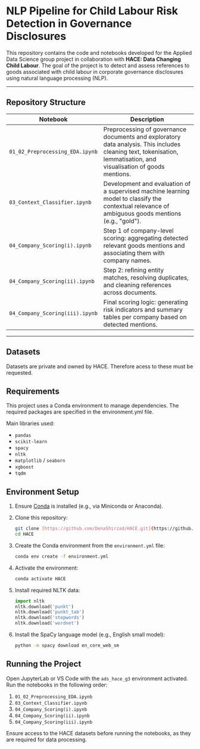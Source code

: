 # NLP Pipeline for Child Labour Risk Detection in Governance Disclosures

This repository contains the code and notebooks developed for the Applied Data Science group project in collaboration with **HACE: Data Changing Child Labour**. The goal of the project is to detect and assess references to goods associated with child labour in corporate governance disclosures using natural language processing (NLP).

---

## Repository Structure

| Notebook | Description |
|----------|-------------|
| `01_02_Preprocessing_EDA.ipynb` | Preprocessing of governance documents and exploratory data analysis. This includes cleaning text, tokenisation, lemmatisation, and visualisation of goods mentions. |
| `03_Context_Classifier.ipynb` | Development and evaluation of a supervised machine learning model to classify the contextual relevance of ambiguous goods mentions (e.g., "gold"). |
| `04_Company_Scoring(i).ipynb` | Step 1 of company-level scoring: aggregating detected relevant goods mentions and associating them with company names. |
| `04_Company_Scoring(ii).ipynb` | Step 2: refining entity matches, resolving duplicates, and cleaning references across documents. |
| `04_Company_Scoring(iii).ipynb` | Final scoring logic: generating risk indicators and summary tables per company based on detected mentions. |

---

## Datasets

Datasets are private and owned by HACE. Therefore acess to these must be requested.

## Requirements

This project uses a Conda environment to manage dependencies. The required packages are specified in the environment.yml file.

Main libraries used:
- `pandas`
- `scikit-learn`
- `spacy`
- `nltk`
- `matplotlib` / `seaborn`
- `xgboost`
- `tqdm`

## Environment Setup

1.  Ensure [Conda](https://docs.conda.io/en/latest/) is installed (e.g., via Miniconda or Anaconda).
2.  Clone this repository:

    ```bash
    git clone [https://github.com/DenaShirzad/HACE.git](https://github.com/DenaShirzad/HACE.git)
    cd HACE
    ```
3.  Create the Conda environment from the `environment.yml` file:

    ```bash
    conda env create -f environment.yml
    ```
4.  Activate the environment:

    ```bash
    conda activate HACE
    ```
5.  Install required NLTK data:

    ```python
    import nltk
    nltk.download('punkt')
    nltk.download('punkt_tab')
    nltk.download('stopwords')
    nltk.download('wordnet')
    ```
6.  Install the SpaCy language model (e.g., English small model):

    ```bash
    python -m spacy download en_core_web_sm
    ```

## Running the Project

Open JupyterLab or VS Code with the `ads_hace_g3` environment activated. Run the notebooks in the following order:

1.  `01_02_Preprocessing_EDA.ipynb`
2.  `03_Context_Classifier.ipynb`
3.  `04_Company_Scoring(i).ipynb`
4.  `04_Company_Scoring(ii).ipynb`
5.  `04_Company_Scoring(iii).ipynb`

Ensure access to the HACE datasets before running the notebooks, as they are required for data processing.
